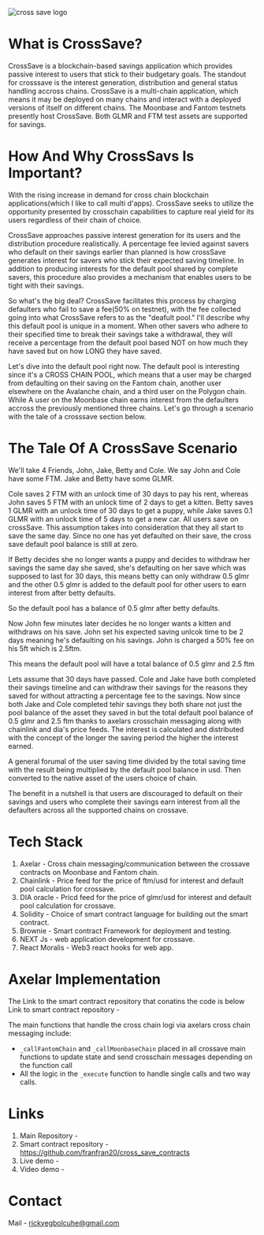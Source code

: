 ![cross save logo](https://ibb.co/YNsGTj3)

# What is CrossSave?

CrossSave is a blockchain-based savings application which provides passive interest to users that stick to their budgetary goals. The standout for crosssave is the interest generation, distribution and general status handling accross chains.
CrossSave is a multi-chain application, which means it may be deployed on many chains and interact with a deployed versions of itself on different chains. The Moonbase and Fantom testnets presently host CrossSave. Both GLMR and FTM test assets are supported for savings.

# How And Why CrossSavs Is Important?

With the rising increase in demand for cross chain blockchain applications(which I like to call multi d'apps). CrossSave seeks to utilize the opportunity presented by crosschain capabilities to capture real yield for its users regardless of their chain of choice.

CrossSave approaches passive interest generation for its users and the distribution procedure realistically. A percentage fee levied against savers who default on their savings earlier than planned is how crossSave generates interest for savers who stick their expected saving timeline. In addition to producing interests for the default pool shared by complete savers, this procedure also provides a mechanism that enables users to be tight with their savings.

So what's the big deal? CrossSave facilitates this process by charging defaulters who fail to save a fee(50% on testnet), with the fee collected going into what CrossSave refers to as the "deafult pool." I'll describe why this default pool is unique in a moment. When other savers who adhere to their specified time to break their savings take a withdrawal, they will receive a percentage from the default pool based NOT on how much they have saved but on how LONG they have saved.

Let's dive into the default pool right now. The default pool is interesting since it's a CROSS CHAIN POOL, which means that a user may be charged from defaulting on their saving on the Fantom chain, another user elsewhere on the Avalanche chain, and a third user on the Polygon chain. While A user on the Moonbase chain earns interest from the defaulters accross the previously mentioned three chains. Let's go through a scenario with the tale of a crosssave section below.

# The Tale Of A CrossSave Scenario

We'll take 4 Friends, John, Jake, Betty and Cole.
We say John and Cole have some FTM.
Jake and Betty have some GLMR.

Cole saves 2 FTM with an unlock time of 30 days to pay his rent, whereas John saves 5 FTM with an unlock time of 2 days to get a kitten.
Betty saves 1 GLMR with an unlock time of 30 days to get a puppy, while Jake saves 0.1 GLMR with an unlock time of 5 days to get a new car.
All users save on crossSave.
This assumption takes into consideration that they all start to save the same day.
Since no one has yet defaulted on their save, the cross save default pool balance is still at zero.

If Betty decides she no longer wants a puppy and decides to withdraw her savings the same day she saved, she's defaulting on her save which was supposed to last for 30 days, this means betty can only withdraw 0.5 glmr and the other 0.5 glmr is added to the default pool for other users to earn interest from after betty defaults.

So the default pool has a balance of 0.5 glmr after betty defaults.

Now John few minutes later decides he no longer wants a kitten and withdraws on his save. John set his expected saving unlcok time to be 2 days meaning he's defaulting on his savings. John is charged a 50% fee on his 5ft which is 2.5ftm.

This means the default pool will have a total balance of 0.5 glmr and 2.5 ftm

Lets assume that 30 days have passed. Cole and Jake have both completed their savings timeline and can withdraw their savings for the reasons they saved for without attracting a percentage fee to the savings. Now since both Jake and Cole completed tehir savings they both share not just the pool balance of the asset they saved in but the total default pool balance of 0.5 glmr and 2.5 ftm thanks to axelars crosschain messaging along with chainlink and dia's price feeds. The interest is calculated and distributed with the concept of the longer the saving period the higher the interest earned.

A general forumal of the user saving time divided by the total saving time with the result being multiplied by the default pool balance in usd. Then converted to the native asset of the users choice of chain.

The benefit in a nutshell is that users are discouraged to default on their savings and users who complete their savings earn interest from all the defaulters across all the supported chains on crossave.

# Tech Stack

1. Axelar - Cross chain messaging/communication between the crossave contracts on Moonbase and Fantom chain.
2. Chainlink - Price feed for the price of ftm/usd for interest and default pool calculation for crossave.
3. DIA oracle - Pricd feed for the price of glmr/usd for interest and default pool calculation for crossave.
4. Solidity - Choice of smart contract language for building out the smart contract.
5. Brownie - Smart contract Framework for deployment and testing.
6. NEXT Js - web application development for crossave.
7. React Moralis - Web3 react hooks for web app.

# Axelar Implementation

The Link to the smart contract repository that conatins the code is below
Link to smart contract repository -

The main functions that handle the cross chain logi via axelars cross chain messaging include:

- `_callFantomChain` and `_callMoonbaseChain` placed in all crossave main functions to update state and send crosschain messages depending on the function call
- All the logic in the `_execute` function to handle single calls and two way calls.

# Links

1. Main Repository -
2. Smart contract repository - https://github.com/franfran20/cross_save_contracts
3. Live demo -
4. Video demo -

# Contact

Mail - rickyegbolcuhe@gmail.com
